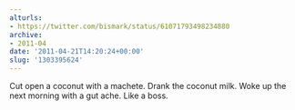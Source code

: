 ```yaml
---
alturls:
- https://twitter.com/bismark/status/61071793498234880
archive:
- 2011-04
date: '2011-04-21T14:20:24+00:00'
slug: '1303395624'
---
```


Cut open a coconut with a machete. Drank the coconut milk. Woke up the next morning with a gut ache. Like a boss.

